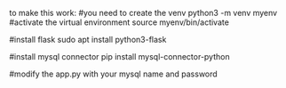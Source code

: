 to make this work:
#you need to create the venv
  python3 -m venv myenv
#activate the virtual environment
  source myenv/bin/activate


#install flask 
 sudo apt install python3-flask

#install mysql connector
 pip install mysql-connector-python


#modify the app.py with your mysql name and password
